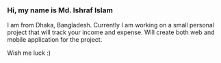 ### Hi, my name is Md. Ishraf Islam
I am from Dhaka, Bangladesh.
Currently I am working on a small personal project that will track your income and expense.
Will create both web and mobile application for the project.

Wish me luck :)

<!--
**ishraftaifur/ishraftaifur** is a ✨ _special_ ✨ repository because its `README.md` (this file) appears on your GitHub profile.

Here are some ideas to get you started:

- 🔭 I’m currently working on ...
- 🌱 I’m currently learning ...
- 👯 I’m looking to collaborate on ...
- 🤔 I’m looking for help with ...
- 💬 Ask me about ...
- 📫 How to reach me: ...
- 😄 Pronouns: ...
- ⚡ Fun fact: ...
-->
